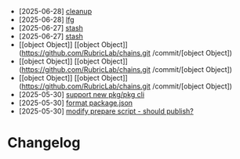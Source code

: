 - [2025-06-28] [cleanup](https://github.com/RubricLab/chains/commit/8bde6ace18c52231d0a429ddf6ca906b8516f3ef)
- [2025-06-28] [lfg](https://github.com/RubricLab/chains/commit/1418f4e4f389411dbe8d82cf1eaf7f06f2cc70d0)
- [2025-06-27] [stash](https://github.com/RubricLab/chains/commit/56cc506e4eaf9d53415c11d1ad092207871be247)
- [2025-06-27] [stash](https://github.com/RubricLab/chains/commit/ea511a06b07877be87efe84ee072047cc4c789da)
- [[object Object]] [[object Object]](https://github.com/RubricLab/chains.git
/commit/[object Object])
- [[object Object]] [[object Object]](https://github.com/RubricLab/chains.git
/commit/[object Object])
- [[object Object]] [[object Object]](https://github.com/RubricLab/chains.git
/commit/[object Object])
- [2025-05-30] [support new pkg/pkg cli](https://github.com/RubricLab/chains/commit/53a98a3f6e20d33a852be84226fb3f1c509644d4)
- [2025-05-30] [format package.json](https://github.com/RubricLab/chains/commit/abd14696025c73fc9a01acc404a07628077a25a2)
- [2025-05-30] [modify prepare script - should publish?](https://github.com/RubricLab/chains/commit/fc60f1de9edb046293509c0bdfced421ba912ca7)
# Changelog

